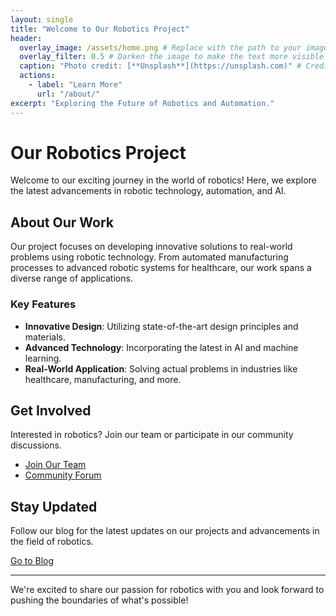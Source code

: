 ```yaml
---
layout: single
title: "Welcome to Our Robotics Project"
header:
  overlay_image: /assets/home.png # Replace with the path to your image
  overlay_filter: 0.5 # Darken the image to make the text more visible
  caption: "Photo credit: [**Unsplash**](https://unsplash.com)" # Credit the image source
  actions:
    - label: "Learn More"
      url: "/about/"
excerpt: "Exploring the Future of Robotics and Automation."
---
```


# Our Robotics Project

Welcome to our exciting journey in the world of robotics! Here, we explore the latest advancements in robotic technology, automation, and AI.

## About Our Work

Our project focuses on developing innovative solutions to real-world problems using robotic technology. From automated manufacturing processes to advanced robotic systems for healthcare, our work spans a diverse range of applications.

### Key Features

- **Innovative Design**: Utilizing state-of-the-art design principles and materials.
- **Advanced Technology**: Incorporating the latest in AI and machine learning.
- **Real-World Application**: Solving actual problems in industries like healthcare, manufacturing, and more.

## Get Involved

Interested in robotics? Join our team or participate in our community discussions.

- [Join Our Team](/join/)
- [Community Forum](/forum/)

## Stay Updated

Follow our blog for the latest updates on our projects and advancements in the field of robotics.

[Go to Blog](/blog/)

---

We're excited to share our passion for robotics with you and look forward to pushing the boundaries of what's possible!
